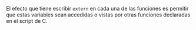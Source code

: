 El efecto que tiene escribir ```extern``` en cada una de las funciones es permitir que estas variables sean accedidas o vistas por otras funciones declaradas en el script de C. 